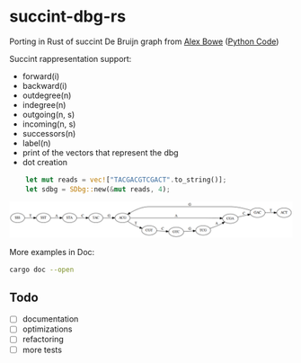 # succint-dbg-rs

Porting in Rust of succint De Bruijn graph from [Alex Bowe](https://alexbowe.com/succinct-debruijn-graphs/)
([Python Code](https://github.com/alexbowe/debby))

Succint rappresentation support:
- forward(i)
- backward(i)
- outdegree(n)
- indegree(n)
- outgoing(n, s)
- incoming(n, s)
- successors(n)
- label(n)
- print of the vectors that represent the dbg
- dot creation

```Rust
    let mut reads = vec!["TACGACGTCGACT".to_string()];
    let sdbg = SDbg::new(&mut reads, 4);
```
![](output/gh.png)

More examples in Doc:
```bash
cargo doc --open
```

## Todo
- [ ] documentation
- [ ] optimizations
- [ ] refactoring
- [ ] more tests

